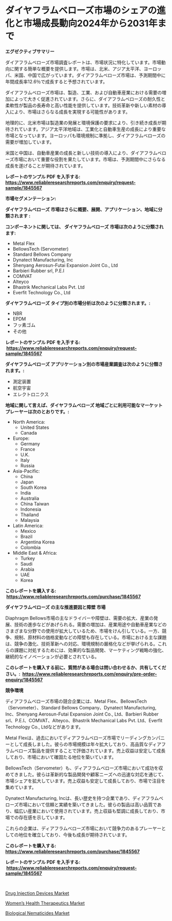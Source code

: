 <p><h1>ダイヤフラムベローズ市場のシェアの進化と市場成長動向2024年から2031年まで</h1></p><p><strong>エグゼクティブサマリー</strong></p>
<p><p>ダイアフラムベローズ市場調査レポートは、市場状況に特化しています。市場動向に関する簡単な概要を提供します。市場は、北米、アジア太平洋、ヨーロッパ、米国、中国で広がっています。ダイアフラムベローズ市場は、予測期間中に年間成長率12.6％で成長すると予想されています。</p><p>ダイアフラムベローズ市場は、製造、工業、および自動車産業における需要の増加によって大きく促進されています。さらに、ダイアフラムベローズの耐久性と柔軟性が製品の長寿命と高い性能を提供しています。技術革新や新しい素材の導入により、市場はさらなる成長を実現する可能性があります。</p><p>地理的に、北米市場は製造業の発展と環境保護の要求により、引き続き成長が期待されています。アジア太平洋地域は、工業化と自動車生産の成長により重要な市場となっています。ヨーロッパも環境規制に準拠し、ダイアフラムベローズの需要が増加しています。</p><p>米国と中国は、自動車産業の成長と新しい技術の導入により、ダイアフラムベローズ市場において重要な役割を果たしています。市場は、予測期間中にさらなる成長を遂げることが期待されています。</p></p>
<p><strong>レポートのサンプル PDF を入手する: <a href="https://www.reliableresearchreports.com/enquiry/request-sample/1845567">https://www.reliableresearchreports.com/enquiry/request-sample/1845567</a></strong></p>
<p><strong>市場セグメンテーション:</strong></p>
<p><strong> ダイヤフラムベローズ 市場はさらに概要、展開、アプリケーション、地域に分類されます :</strong></p>
<p><strong>コンポーネントに関しては、 ダイヤフラムベローズ 市場は次のように分類されます: &nbsp;</strong></p>
<p><ul><li>Metal Flex</li><li>BellowsTech (Servometer)</li><li>Standard Bellows Company</li><li>Dynatect Manufacturing, Inc</li><li>Shenyang Aerosun-Futai Expansion Joint Co., Ltd</li><li>Barbieri Rubber srl, P.E.I</li><li>COMVAT</li><li>Alteyco</li><li>Bhastrik Mechanical Labs Pvt. Ltd</li><li>Everfit Technology Co., Ltd</li></ul></p>
<p><strong> ダイヤフラムベローズ タイプ別の市場分析は次のように分類されます。:</strong></p>
<p><ul><li>NBR</li><li>EPDM</li><li>フッ素ゴム</li><li>その他</li></ul></p>
<p><strong>レポートのサンプル PDF を入手する: &nbsp;<a href="https://www.reliableresearchreports.com/enquiry/request-sample/1845567">https://www.reliableresearchreports.com/enquiry/request-sample/1845567</a></strong></p>
<p><strong> ダイヤフラムベローズ アプリケーション別の市場産業調査は次のように分類されます。:</strong></p>
<p><ul><li>測定装置</li><li>航空宇宙</li><li>エレクトロニクス</li></ul></p>
<p><strong>地域に関して言えば、ダイヤフラムベローズ 地域ごとに利用可能なマーケットプレーヤーは次のとおりです。:</strong></p>
<p><ul>
    <li>
        North America:
        <ul>
            <li>United States</li>
            <li>Canada</li>
        </ul>
    </li>
    <li>
        Europe:
        <ul>
            <li>Germany</li>
            <li>France</li>
            <li>U.K.</li>
            <li>Italy</li>
            <li>Russia</li>
        </ul>
    </li>
    <li>
        Asia-Pacific:
        <ul>
            <li>China</li>
            <li>Japan</li>
            <li>South Korea</li>
            <li>India</li>
            <li>Australia</li>
            <li>China Taiwan</li>
            <li>Indonesia</li>
            <li>Thailand</li>
            <li>Malaysia</li>
        </ul>
    </li>
    <li>
        Latin America:
        <ul>
            <li>Mexico</li>
            <li>Brazil</li>
            <li>Argentina Korea</li>
            <li>Colombia</li>
        </ul>
    </li>
    <li>
        Middle East & Africa:
        <ul>
            <li>Turkey</li>
            <li>Saudi</li>
            <li>Arabia</li>
            <li>UAE</li>
            <li>Korea</li>
        </ul>
    </li>
    </ul></p>
<p><strong>このレポートを購入する: &nbsp;<a href="https://www.reliableresearchreports.com/purchase/1845567">https://www.reliableresearchreports.com/purchase/1845567</a></strong></p>
<p><strong>ダイヤフラムベローズ の主な推進要因と障壁 市場</strong></p>
<p><p>Diaphragm Bellows市場の主なドライバーや障壁は、需要の拡大、産業の発展、技術の進歩などがあげられる。需要の増加は、産業用途や自動車産業などのさまざまな分野での使用が拡大しているため、市場をけん引している。一方、競争、規制、原材料の価格変動などの障壁も存在している。市場における主な課題は、競争の激化、技術革新への対応、環境規制の厳格化などが挙げられる。これらの課題に対処するためには、効果的な製品開発、マーケティング戦略の強化、継続的なイノベーションが必要とされている。</p></p>
<p><strong>このレポートを購入する前に、質問がある場合は問い合わせるか、共有してください。:&nbsp; <a href="https://www.reliableresearchreports.com/enquiry/pre-order-enquiry/1845567">https://www.reliableresearchreports.com/enquiry/pre-order-enquiry/1845567</a></strong></p>
<p><strong>競争環境</strong></p>
<p><p>ディアフラムベローズ市場の競合企業には、Metal Flex、BellowsTech（Servometer）、Standard Bellows Company、Dynatect Manufacturing, Inc、Shenyang Aerosun-Futai Expansion Joint Co., Ltd、Barbieri Rubber srl、P.E.I、COMVAT、Alteyco、Bhastrik Mechanical Labs Pvt. Ltd、Everfit Technology Co., Ltdなどがあります。</p><p>Metal Flexは、過去においてディアフラムベローズ市場でリーディングカンパニーとして成長しました。彼らの市場規模は年々拡大しており、高品質なディアフラムベローズ製品を提供することで評価されています。売上収益は安定して成長しており、市場において確固たる地位を築いています。</p><p>BellowsTech（Servometer）も、ディアフラムベローズ市場において成功を収めてきました。彼らは革新的な製品開発や顧客ニーズへの迅速な対応を通じて、市場シェアを拡大しています。売上収益も安定して成長しており、市場で注目を集めています。</p><p>Dynatect Manufacturing, Incは、長い歴史を持つ企業であり、ディアフラムベローズ市場において信頼と実績を築いてきました。彼らの製品は高い品質であり、幅広い産業において使用されています。売上収益も堅調に成長しており、市場での存在感を示しています。</p><p>これらの企業は、ディアフラムベローズ市場において競争力のあるプレーヤーとしての地位を確立しており、今後も成長が期待されています。</p></p>
<p><strong>このレポートを購入する: &nbsp; <a href="https://www.reliableresearchreports.com/purchase/1845567">https://www.reliableresearchreports.com/purchase/1845567</a></strong></p>
<p><strong>レポートのサンプル PDF を入手する: &nbsp;<a href="https://www.reliableresearchreports.com/enquiry/request-sample/1845567">https://www.reliableresearchreports.com/enquiry/request-sample/1845567</a></strong><strong></strong></p>
<p>&nbsp;</p>
<p><p><a href="https://view.publitas.com/reportprime-1/drug-injection-devices-market-size-share-trends-analysis-report-by-material-by-type-by-end-user-by-region-and-segment-forecasts-2023-2030/">Drug Injection Devices Market</a></p><p><a href="https://view.publitas.com/reportprime-1/womens-health-therapeutics-market-size-growing-and-forecasted-for-period-from-2023-2030-and-provides-complete-market-analysis-of-this-market/">Women’s Health Therapeutics Market</a></p><p><a href="https://view.publitas.com/reportprime-1/biological-nematicides-market-size-share-trends-analysis-report-by-material-by-type-by-end-user-by-region-and-segment-forecasts-2023-2030/">Biological Nematicides Market</a></p></p>